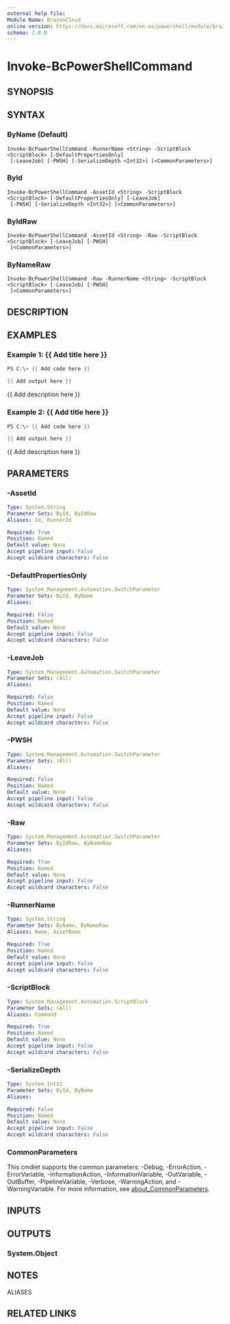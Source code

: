 ```yaml
---
external help file:
Module Name: BrazenCloud
online version: https://docs.microsoft.com/en-us/powershell/module/brazencloud/invoke-bcpowershellcommand
schema: 2.0.0
---
```


# Invoke-BcPowerShellCommand

## SYNOPSIS


## SYNTAX

### ByName (Default)
```
Invoke-BcPowerShellCommand -RunnerName <String> -ScriptBlock <ScriptBlock> [-DefaultPropertiesOnly]
 [-LeaveJob] [-PWSH] [-SerializeDepth <Int32>] [<CommonParameters>]
```

### ById
```
Invoke-BcPowerShellCommand -AssetId <String> -ScriptBlock <ScriptBlock> [-DefaultPropertiesOnly] [-LeaveJob]
 [-PWSH] [-SerializeDepth <Int32>] [<CommonParameters>]
```

### ByIdRaw
```
Invoke-BcPowerShellCommand -AssetId <String> -Raw -ScriptBlock <ScriptBlock> [-LeaveJob] [-PWSH]
 [<CommonParameters>]
```

### ByNameRaw
```
Invoke-BcPowerShellCommand -Raw -RunnerName <String> -ScriptBlock <ScriptBlock> [-LeaveJob] [-PWSH]
 [<CommonParameters>]
```

## DESCRIPTION


## EXAMPLES

### Example 1: {{ Add title here }}
```powershell
PS C:\> {{ Add code here }}

{{ Add output here }}
```

{{ Add description here }}

### Example 2: {{ Add title here }}
```powershell
PS C:\> {{ Add code here }}

{{ Add output here }}
```

{{ Add description here }}

## PARAMETERS

### -AssetId


```yaml
Type: System.String
Parameter Sets: ById, ByIdRaw
Aliases: Id, RunnerId

Required: True
Position: Named
Default value: None
Accept pipeline input: False
Accept wildcard characters: False
```

### -DefaultPropertiesOnly


```yaml
Type: System.Management.Automation.SwitchParameter
Parameter Sets: ById, ByName
Aliases:

Required: False
Position: Named
Default value: None
Accept pipeline input: False
Accept wildcard characters: False
```

### -LeaveJob


```yaml
Type: System.Management.Automation.SwitchParameter
Parameter Sets: (All)
Aliases:

Required: False
Position: Named
Default value: None
Accept pipeline input: False
Accept wildcard characters: False
```

### -PWSH


```yaml
Type: System.Management.Automation.SwitchParameter
Parameter Sets: (All)
Aliases:

Required: False
Position: Named
Default value: None
Accept pipeline input: False
Accept wildcard characters: False
```

### -Raw


```yaml
Type: System.Management.Automation.SwitchParameter
Parameter Sets: ByIdRaw, ByNameRaw
Aliases:

Required: True
Position: Named
Default value: None
Accept pipeline input: False
Accept wildcard characters: False
```

### -RunnerName


```yaml
Type: System.String
Parameter Sets: ByName, ByNameRaw
Aliases: Name, AssetName

Required: True
Position: Named
Default value: None
Accept pipeline input: False
Accept wildcard characters: False
```

### -ScriptBlock


```yaml
Type: System.Management.Automation.ScriptBlock
Parameter Sets: (All)
Aliases: Command

Required: True
Position: Named
Default value: None
Accept pipeline input: False
Accept wildcard characters: False
```

### -SerializeDepth


```yaml
Type: System.Int32
Parameter Sets: ById, ByName
Aliases:

Required: False
Position: Named
Default value: None
Accept pipeline input: False
Accept wildcard characters: False
```

### CommonParameters
This cmdlet supports the common parameters: -Debug, -ErrorAction, -ErrorVariable, -InformationAction, -InformationVariable, -OutVariable, -OutBuffer, -PipelineVariable, -Verbose, -WarningAction, and -WarningVariable. For more information, see [about_CommonParameters](http://go.microsoft.com/fwlink/?LinkID=113216).

## INPUTS

## OUTPUTS

### System.Object

## NOTES

ALIASES

## RELATED LINKS

